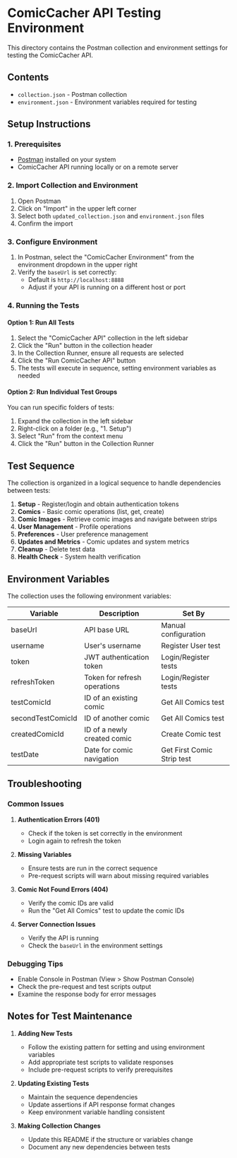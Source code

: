 # ComicCacher API Testing Environment

This directory contains the Postman collection and environment settings for testing the ComicCacher API.

## Contents

- `collection.json` - Postman collection 
- `environment.json` - Environment variables required for testing

## Setup Instructions

### 1. Prerequisites

- [Postman](https://www.postman.com/downloads/) installed on your system
- ComicCacher API running locally or on a remote server

### 2. Import Collection and Environment

1. Open Postman
2. Click on "Import" in the upper left corner
3. Select both `updated_collection.json` and `environment.json` files
4. Confirm the import

### 3. Configure Environment

1. In Postman, select the "ComicCacher Environment" from the environment dropdown in the upper right
2. Verify the `baseUrl` is set correctly:
   - Default is `http://localhost:8888`
   - Adjust if your API is running on a different host or port

### 4. Running the Tests

#### Option 1: Run All Tests

1. Select the "ComicCacher API" collection in the left sidebar
2. Click the "Run" button in the collection header
3. In the Collection Runner, ensure all requests are selected
4. Click the "Run ComicCacher API" button
5. The tests will execute in sequence, setting environment variables as needed

#### Option 2: Run Individual Test Groups

You can run specific folders of tests:

1. Expand the collection in the left sidebar
2. Right-click on a folder (e.g., "1. Setup")
3. Select "Run" from the context menu
4. Click the "Run" button in the Collection Runner

## Test Sequence

The collection is organized in a logical sequence to handle dependencies between tests:

1. **Setup** - Register/login and obtain authentication tokens
2. **Comics** - Basic comic operations (list, get, create)
3. **Comic Images** - Retrieve comic images and navigate between strips
4. **User Management** - Profile operations
5. **Preferences** - User preference management
6. **Updates and Metrics** - Comic updates and system metrics
7. **Cleanup** - Delete test data
8. **Health Check** - System health verification

## Environment Variables

The collection uses the following environment variables:

| Variable | Description | Set By |
|----------|-------------|--------|
| baseUrl | API base URL | Manual configuration |
| username | User's username | Register User test |
| token | JWT authentication token | Login/Register tests |
| refreshToken | Token for refresh operations | Login/Register tests |
| testComicId | ID of an existing comic | Get All Comics test |
| secondTestComicId | ID of another comic | Get All Comics test |
| createdComicId | ID of a newly created comic | Create Comic test |
| testDate | Date for comic navigation | Get First Comic Strip test |

## Troubleshooting

### Common Issues

1. **Authentication Errors (401)**
   - Check if the token is set correctly in the environment
   - Login again to refresh the token

2. **Missing Variables**
   - Ensure tests are run in the correct sequence
   - Pre-request scripts will warn about missing required variables

3. **Comic Not Found Errors (404)**
   - Verify the comic IDs are valid
   - Run the "Get All Comics" test to update the comic IDs

4. **Server Connection Issues**
   - Verify the API is running
   - Check the `baseUrl` in the environment settings

### Debugging Tips

- Enable Console in Postman (View > Show Postman Console)
- Check the pre-request and test scripts output
- Examine the response body for error messages

## Notes for Test Maintenance

1. **Adding New Tests**
   - Follow the existing pattern for setting and using environment variables
   - Add appropriate test scripts to validate responses
   - Include pre-request scripts to verify prerequisites

2. **Updating Existing Tests**
   - Maintain the sequence dependencies
   - Update assertions if API response format changes
   - Keep environment variable handling consistent

3. **Making Collection Changes**
   - Update this README if the structure or variables change
   - Document any new dependencies between tests

